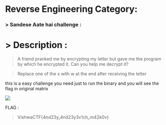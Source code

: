 # Reverse Engineering Category:

### > Sandese Aate hai challenge :

# > Description :

> A friend pranked me by encrypting my letter but gave me the program by which he encrypted it. Can you help me decrypt it?

> Replace one of the s with w at the end after receiving the letter 

this is a easy challenge you need just to run the binary and you will see the flag in original matrix

![](https://cdn.discordapp.com/attachments/1192496321337237504/1214268692339368048/Screen_Shot_2024-03-04_at_6.50.08_PM.png?ex=65f87ed8&is=65e609d8&hm=f7306ba015a73d314672d8dd3cb126925cbe8acacc81703f59d9e96054acf8ff&)

FLAG : 
> VishwaCTF{4nd23y_4nd23y3v1ch_m42k0v}

